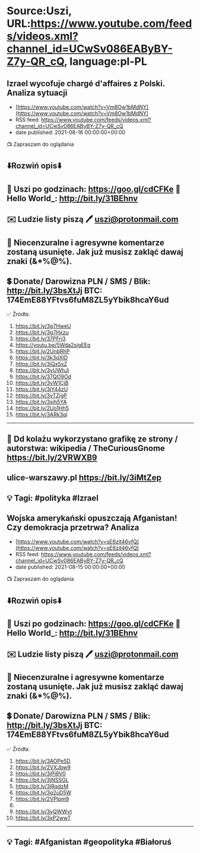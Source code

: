 # Source:Uszi, URL:https://www.youtube.com/feeds/videos.xml?channel_id=UCwSv086EAByBY-Z7y-QR_cQ, language:pl-PL

## Izrael wycofuje chargé d'affaires z Polski. Analiza sytuacji
 - [https://www.youtube.com/watch?v=Vm8Ow1bMdNY](https://www.youtube.com/watch?v=Vm8Ow1bMdNY)
 - RSS feed: https://www.youtube.com/feeds/videos.xml?channel_id=UCwSv086EAByBY-Z7y-QR_cQ
 - date published: 2021-08-16 00:00:00+00:00

📺 Zapraszam do oglądania

⬇️Rozwiń opis⬇️
------------------------------------------------------------
👀 Uszi po godzinach: https://goo.gl/cdCFKe
👀 Hello World_: http://bit.ly/31BEhnv
------------------------------------------------------------
✉️ Ludzie listy piszą 
🖊️ uszi@protonmail.com
------------------------------------------------------------
👺 Niecenzuralne i agresywne komentarze zostaną usunięte.  Jak już musisz zakląć dawaj znaki (&*%@%).
------------------------------------------------------------
💲 Donate/ Darowizna
PLN / SMS / Blik: http://bit.ly/3bsXtJj
BTC: 174EmE88YFtvs6fuM8ZL5yYbik8hcaY6ud
-------------------------------------------------------------
✅ Źródła:
1. https://bit.ly/3g7HweU
2. https://bit.ly/3g7Hxzu
3. https://bit.ly/37PFrj3
4. https://youtu.be/5Wda2sigEEg
5. https://bit.ly/2UnbRhP
6. https://bit.ly/3k3qXlD
7. https://bit.ly/3iQx5xZ
8. https://bit.ly/3yUWhJj
9. https://bit.ly/37QO9Od
10. https://bit.ly/3yW1CjB
11. https://bit.ly/3jY44zU
12. https://bit.ly/3yTZjgP
13. https://bit.ly/3sjh5YA
14. https://bit.ly/2Uo1Hh5
15. https://bit.ly/3ARk3ql
---------------------------------------------------------------
🎴 Dd kolażu wykorzystano grafikę ze strony / autorstwa:
 wikipedia / TheCuriousGnome
https://bit.ly/2VRWXB9
---
ulice-warszawy.pl
https://bit.ly/3iMtZep
---------------------------------------------------------------
💡 Tagi: #polityka #Izrael
--------------------------------------------------------------

## Wojska amerykański opuszczają Afganistan! Czy demokracja przetrwa? Analiza
 - [https://www.youtube.com/watch?v=sE6zit46vfQ](https://www.youtube.com/watch?v=sE6zit46vfQ)
 - RSS feed: https://www.youtube.com/feeds/videos.xml?channel_id=UCwSv086EAByBY-Z7y-QR_cQ
 - date published: 2021-08-15 00:00:00+00:00

📺 Zapraszam do oglądania

⬇️Rozwiń opis⬇️
------------------------------------------------------------
👀 Uszi po godzinach: https://goo.gl/cdCFKe
👀 Hello World_: http://bit.ly/31BEhnv
------------------------------------------------------------
✉️ Ludzie listy piszą 
🖊️ uszi@protonmail.com
------------------------------------------------------------
👺 Niecenzuralne i agresywne komentarze zostaną usunięte.  Jak już musisz zakląć dawaj znaki (&*%@%).
------------------------------------------------------------
💲 Donate/ Darowizna
PLN / SMS / Blik: http://bit.ly/3bsXtJj
BTC: 174EmE88YFtvs6fuM8ZL5yYbik8hcaY6ud
-------------------------------------------------------------
✅ Źródła:
1. https://bit.ly/3AOPe5D
2. https://bit.ly/2VXJbw9
3. https://bit.ly/3iPj9V0
4. https://bit.ly/3iNSSGL
5. https://bit.ly/3jRqdzM
6. https://bit.ly/3g2uD5W
7. https://bit.ly/2VPlpm9
8. 
9. https://bit.ly/3yQWWvt
10. https://bit.ly/3xP2wwT
---------------------------------------------------------------
💡 Tagi: #Afganistan #geopolityka #Białoruś
--------------------------------------------------------------

